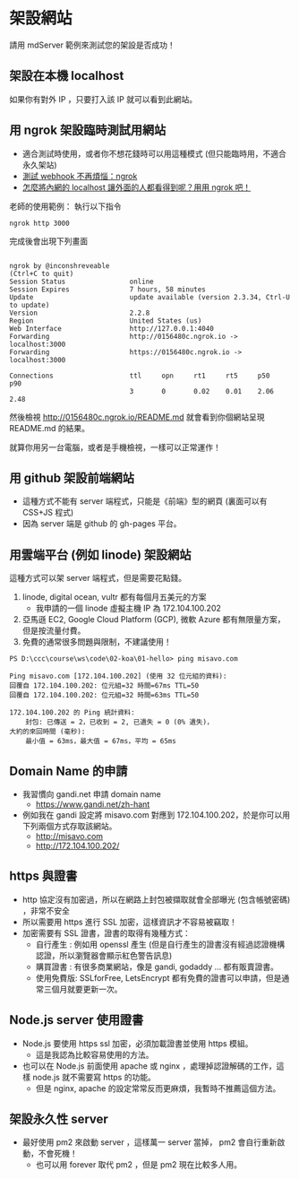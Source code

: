# 架設網站

請用 mdServer 範例來測試您的架設是否成功！

## 架設在本機 localhost

如果你有對外 IP ，只要打入該 IP 就可以看到此網站。

## 用 ngrok 架設臨時測試用網站

* 適合測試時使用，或者你不想花錢時可以用這種模式 (但只能臨時用，不適合永久架站)
* [測試 webhook 不再煩惱：ngrok](https://blog.techbridge.cc/2018/05/24/ngrok/)
* [怎麼將內網的 localhost 讓外面的人都看得到呢？用用 ngrok 吧！](https://tenten.co/blog/how-to-use-ngrok-to-connect-your-localhost/)

老師的使用範例： 執行以下指令

```
ngrok http 3000 
```

完成後會出現下列畫面

```

ngrok by @inconshreveable                                                                                         (Ctrl+C to quit)
Session Status                online
Session Expires               7 hours, 58 minutes
Update                        update available (version 2.3.34, Ctrl-U to update)
Version                       2.2.8
Region                        United States (us)
Web Interface                 http://127.0.0.1:4040
Forwarding                    http://0156480c.ngrok.io -> localhost:3000
Forwarding                    https://0156480c.ngrok.io -> localhost:3000

Connections                   ttl     opn     rt1     rt5     p50     p90     
                              3       0       0.02    0.01    2.06    2.48    
```

然後檢視 http://0156480c.ngrok.io/README.md 就會看到你個網站呈現 README.md 的結果。

就算你用另一台電腦，或者是手機檢視，一樣可以正常運作！


## 用 github 架設前端網站

* 這種方式不能有 server 端程式，只能是《前端》型的網頁 (裏面可以有 CSS+JS 程式)
* 因為 server 端是 github 的 gh-pages 平台。

## 用雲端平台 (例如 linode) 架設網站

這種方式可以架 server 端程式，但是需要花點錢。

1. linode, digital ocean, vultr 都有每個月五美元的方案
    * 我申請的一個 linode 虛擬主機 IP 為 172.104.100.202
2. 亞馬遜 EC2, Google Cloud Platform (GCP), 微軟 Azure 都有無限量方案，但是按流量付費。
3. 免費的通常很多問題與限制，不建議使用！


```
PS D:\ccc\course\ws\code\02-koa\01-hello> ping misavo.com

Ping misavo.com [172.104.100.202] (使用 32 位元組的資料):
回覆自 172.104.100.202: 位元組=32 時間=67ms TTL=50
回覆自 172.104.100.202: 位元組=32 時間=63ms TTL=50

172.104.100.202 的 Ping 統計資料:
    封包: 已傳送 = 2，已收到 = 2, 已遺失 = 0 (0% 遺失)，
大約的來回時間 (毫秒):
    最小值 = 63ms，最大值 = 67ms，平均 = 65ms
```

## Domain Name 的申請

* 我習慣向 gandi.net 申請 domain name
    * https://www.gandi.net/zh-hant
* 例如我在 gandi 設定將 misavo.com 對應到 172.104.100.202，於是你可以用下列兩個方式存取該網站。
    * http://misavo.com
    * http://172.104.100.202/

## https 與證書

* http 協定沒有加密過，所以在網路上封包被擷取就會全部曝光 (包含帳號密碼) ，非常不安全
* 所以需要用 https 進行 SSL 加密，這樣資訊才不容易被竊取！
* 加密需要有 SSL 證書，證書的取得有幾種方式：
    * 自行產生 : 例如用 openssl 產生 (但是自行產生的證書沒有經過認證機構認證，所以瀏覽器會顯示紅色警告訊息)
    * 購買證書 : 有很多商業網站，像是 gandi, godaddy ... 都有販賣證書。
    * 使用免費版: SSLforFree, LetsEncrypt 都有免費的證書可以申請，但是通常三個月就要更新一次。

## Node.js server 使用證書

* Node.js 要使用 https ssl 加密，必須加載證書並使用 https 模組。
    * 這是我認為比較容易使用的方法。
* 也可以在 Node.js 前面使用 apache 或 nginx ，處理掉認證解碼的工作，這樣 node.js 就不需要寫 https 的功能。
    * 但是 nginx, apache 的設定常常反而更麻煩，我暫時不推薦這個方法。

## 架設永久性 server

* 最好使用 pm2 來啟動 server ，這樣萬一 server 當掉， pm2 會自行重新啟動，不會死機！
    * 也可以用 forever 取代 pm2 ，但是 pm2 現在比較多人用。

